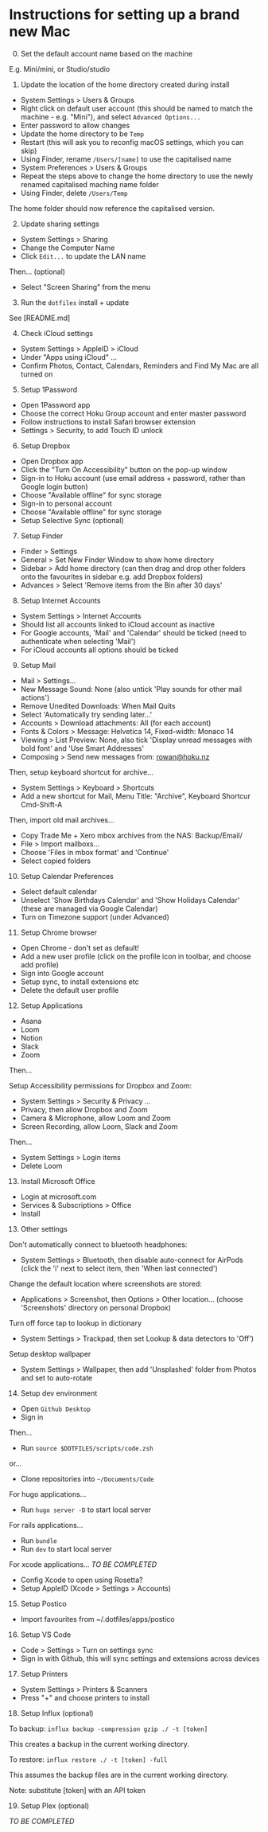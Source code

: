 # Instructions for setting up a brand new Mac

0. Set the default account name based on the machine

E.g. Mini/mini, or Studio/studio

1. Update the location of the home directory created during install

- System Settings > Users & Groups
- Right click on default user account (this should be named to match the machine - e.g. "Mini"), and select `Advanced Options...`
- Enter password to allow changes
- Update the home directory to be `Temp`
- Restart (this will ask you to reconfig macOS settings, which you can skip)
- Using Finder, rename `/Users/[name]` to use the capitalised name
- System Preferences > Users & Groups
- Repeat the steps above to change the home directory to use the newly renamed capitalised maching name folder
- Using Finder, delete `/Users/Temp`

The home folder should now reference the capitalised version.

2. Update sharing settings

- System Settings > Sharing
- Change the Computer Name
- Click `Edit...` to update the LAN name

Then... (optional)

- Select "Screen Sharing" from the menu

3. Run the `dotfiles` install + update 

See [README.md]

4. Check iCloud settings

- System Settings > AppleID > iCloud
- Under "Apps using iCloud" ...
- Confirm Photos, Contact, Calendars, Reminders and Find My Mac are all turned on

5. Setup 1Password

- Open 1Password app
- Choose the correct Hoku Group account and enter master password
- Follow instructions to install Safari browser extension
- Settings > Security, to add Touch ID unlock

6. Setup Dropbox

- Open Dropbox app
- Click the "Turn On Accessibility" button on the pop-up window
- Sign-in to Hoku account (use email address + password, rather than Google login button)
- Choose "Available offline" for sync storage
- Sign-in to personal account
- Choose "Available offline" for sync storage
- Setup Selective Sync (optional)
  
7. Setup Finder

- Finder > Settings
- General > Set New Finder Window to show home directory
- Sidebar > Add home directory (can then drag and drop other folders onto the favourites in sidebar e.g. add Dropbox folders)
- Advances > Select 'Remove items from the Bin after 30 days'

8. Setup Internet Accounts

- System Settings > Internet Accounts
- Should list all accounts linked to iCloud account as inactive
- For Google accounts, 'Mail' and 'Calendar' should be ticked (need to authenticate when selecting 'Mail')
- For iCloud accounts all options should be ticked

9. Setup Mail
   
- Mail > Settings...
- New Message Sound: None (also untick 'Play sounds for other mail actions')
- Remove Unedited Downloads: When Mail Quits
- Select 'Automatically try sending later...'
- Accounts > Download attachments: All (for each account)
- Fonts & Colors > Message: Helvetica 14, Fixed-width: Monaco 14
- Viewing > List Preview: None, also tick 'Display unread messages with bold font' and 'Use Smart Addresses'
- Composing > Send new messages from: rowan@hoku.nz

Then, setup keyboard shortcut for archive...

- System Settings > Keyboard > Shortcuts
- Add a new shortcut for Mail, Menu Title: "Archive", Keyboard Shortcur Cmd-Shift-A

Then, import old mail archives...

- Copy Trade Me + Xero mbox archives from the NAS: Backup/Email/
- File > Import mailboxs...
- Choose 'Files in mbox format' and 'Continue'
- Select copied folders

10. Setup Calendar Preferences

- Select default calendar
- Unselect 'Show Birthdays Calendar' and 'Show Holidays Calendar' (these are managed via Google Calendar)
- Turn on Timezone support (under Advanced)

11. Setup Chrome browser

- Open Chrome - don't set as default!
- Add a new user profile (click on the profile icon in toolbar, and choose add profile)
- Sign into Google account
- Setup sync, to install extensions etc
- Delete the default user profile

12. Setup Applications

- Asana
- Loom
- Notion
- Slack
- Zoom

Then...

Setup Accessibility permissions for Dropbox and Zoom:

- System Settings > Security & Privacy ...
- Privacy, then allow Dropbox and Zoom
- Camera & Microphone, allow Loom and Zoom
- Screen Recording, allow Loom, Slack and Zoom

Then...

- System Settings > Login items
- Delete Loom

13. Install Microsoft Office

- Login at microsoft.com
- Services & Subscriptions > Office
- Install
  
13. Other settings

Don't automatically connect to bluetooth headphones:
- System Settings > Bluetooth, then disable auto-connect for AirPods (click the 'i' next to select item, then 'When last connected')

Change the default location where screenshots are stored:
- Applications > Screenshot, then Options > Other location... (choose 'Screenshots' directory on personal Dropbox)

Turn off force tap to lookup in dictionary
- System Settings > Trackpad, then set Lookup & data detectors to 'Off')

Setup desktop wallpaper
- System Settings > Wallpaper, then add 'Unsplashed' folder from Photos and set to auto-rotate
  
14. Setup dev environment

- Open `Github Desktop`
- Sign in

Then...

- Run `source $DOTFILES/scripts/code.zsh`

or...

- Clone repositories into `~/Documents/Code`

For hugo applications...

- Run `hugo server -D` to start local server

For rails applications...

- Run `bundle`
- Run `dev` to start local server

For xcode applications...
_TO BE COMPLETED_
- Config Xcode to open using Rosetta?
- Setup AppleID (Xcode > Settings > Accounts)

15. Setup Postico

- Import favourites from ~/.dotfiles/apps/postico

16. Setup VS Code

- Code > Settings > Turn on settings sync
- Sign in with Github, this will sync settings and extensions across devices

17. Setup Printers

- System Settings > Printers & Scanners
- Press "+" and choose printers to install

18. Setup Influx (optional)

To backup:
`influx backup -compression gzip ./ -t [token]`

This creates a backup in the current working directory.

To restore:
`influx restore ./ -t [token] -full`

This assumes the backup files are in the current working directory.

Note: substitute [token] with an API token 

19. Setup Plex (optional)

_TO BE COMPLETED_
